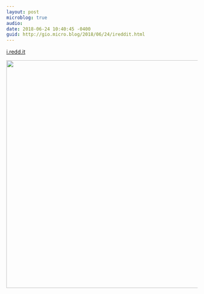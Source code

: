 ```yaml
---
layout: post
microblog: true
audio: 
date: 2018-06-24 10:40:45 -0400
guid: http://gio.micro.blog/2018/06/24/ireddit.html
---
```

 [i.redd.it](https://i.redd.it/tw9r9nqqxn511.jpg)

<img src="http://microblog.stevegio.net/uploads/2018/fab4c0d6bf.jpg" width="600" height="600" />
